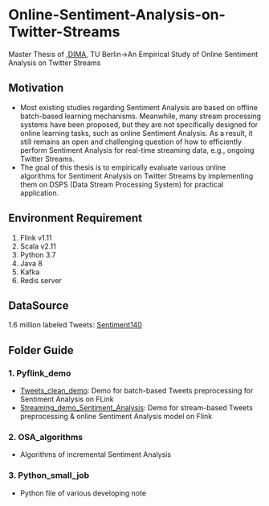 # Online-Sentiment-Analysis-on-Twitter-Streams
Master Thesis of ,[DIMA](https://www.dima.tu-berlin.de/menue/database_systems_and_information_management_group/?no_cache=1), TU Berlin->An Empirical Study of  Online Sentiment Analysis on Twitter Streams 
## Motivation
* Most existing studies regarding Sentiment Analysis are based on offline batch-based learning mechanisms. Meanwhile, many stream processing systems have been proposed, but they are not specifically designed for online learning tasks, such as online Sentiment Analysis. As a result, it still remains an open and challenging question of how to efficiently perform Sentiment Analysis for real-time streaming data, e.g., ongoing Twitter Streams.
* The goal of this thesis is to empirically evaluate various online algorithms for Sentiment Analysis on Twitter Streams by implementing them on DSPS (Data Stream Processing System) for practical application.

## Environment Requirement
1. Flink v1.11
2. Scala v2.11
3. Python 3.7
4. Java 8
5. Kafka
6. Redis server

## DataSource
1.6 million labeled Tweets:
[Sentiment140](http://cs.stanford.edu/people/alecmgo/trainingandtestdata.zip)

## Folder Guide
### 1. Pyflink_demo
* [Tweets_clean_demo](https://github.com/HuilinWu2/Online-Sentiment-Analysis-on-Twitter-Streams/tree/main/Pyflink_demo/Tweets_clean_demo): Demo for batch-based Tweets preprocessing for Sentiment Analysis on FLink
* [Streaming_demo_Sentiment_Analysis](https://github.com/HuilinWu2/Online-Sentiment-Analysis-on-Twitter-Streams/tree/main/Pyflink_demo/Streaming_demo_Sentiment_Analysis): Demo for stream-based Tweets preprocessing & online Sentiment Analysis model on Flink
### 2. OSA_algorithms
* Algorithms of incremental Sentiment Analysis
### 3. Python_small_job
* Python file of various developing note
